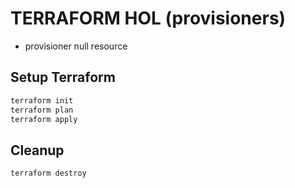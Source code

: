 # TERRAFORM  HOL (provisioners)
- provisioner null resource

## Setup Terraform

```bash
terraform init
terraform plan
terraform apply
```

## Cleanup
```bash
terraform destroy
```

